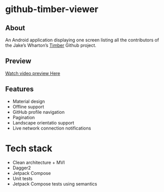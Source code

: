 # github-timber-viewer
## About
An Android application displaying one screen listing all the contributors of the Jake’s Wharton’s [Timber](https://github.com/JakeWharton/timber) Github project.

## Preview
[Watch video preview Here](https://drive.google.com/file/d/1zQOPUbJNFPoXY-HdMTs5MziPZQMwfYbs/view?usp=share_link)

## Features
- Material design
- Offline support
- GitHub profile navigation
- Pagination
- Landscape orientatio support
- Live network connection notifications

# Tech stack
- Clean architecture + MVI
- Dagger2
- Jetpack Compose
- Unit tests
- Jetpack Compose tests using semantics
